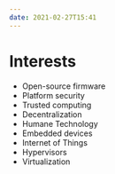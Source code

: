 ```yaml
---
date: 2021-02-27T15:41
---
```


# Interests

- Open-source firmware
- Platform security
- Trusted computing
- Decentralization
- Humane Technology
- Embedded devices
- Internet of Things
- Hypervisors
- Virtualization
